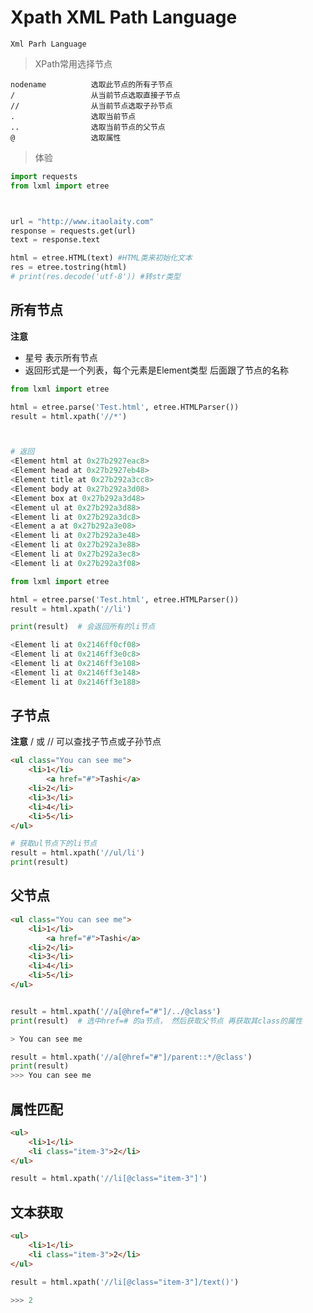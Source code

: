 # Xpath  XML Path Language

`Xml Parh Language`

> XPath常用选择节点

```
nodename          选取此节点的所有子节点
/                 从当前节点选取直接子节点
//                从当前节点选取子孙节点
.                 选取当前节点
..                选取当前节点的父节点
@                 选取属性
```


> 体验

```python
import requests
from lxml import etree



url = "http://www.itaolaity.com"
response = requests.get(url)
text = response.text

html = etree.HTML(text) #HTML类来初始化文本
res = etree.tostring(html)
# print(res.decode('utf-8')) #转str类型
```

## 所有节点

**注意**
- 星号 表示所有节点
- 返回形式是一个列表，每个元素是Element类型 后面跟了节点的名称

```python
from lxml import etree

html = etree.parse('Test.html', etree.HTMLParser())
result = html.xpath('//*')



# 返回
<Element html at 0x27b2927eac8>
<Element head at 0x27b2927eb48>
<Element title at 0x27b292a3cc8>
<Element body at 0x27b292a3d08>
<Element box at 0x27b292a3d48>
<Element ul at 0x27b292a3d88>
<Element li at 0x27b292a3dc8>
<Element a at 0x27b292a3e08>
<Element li at 0x27b292a3e48>
<Element li at 0x27b292a3e88>
<Element li at 0x27b292a3ec8>
<Element li at 0x27b292a3f08>
```
```python
from lxml import etree

html = etree.parse('Test.html', etree.HTMLParser())
result = html.xpath('//li')

print(result)  # 会返回所有的li节点

<Element li at 0x2146ff0cf08>
<Element li at 0x2146ff3e0c8>
<Element li at 0x2146ff3e108>
<Element li at 0x2146ff3e148>
<Element li at 0x2146ff3e188>
```

## 子节点

**注意**
/ 或 // 可以查找子节点或子孙节点
```html
<ul class="You can see me">
    <li>1</li>
        <a href="#">Tashi</a>
    <li>2</li>
    <li>3</li>
    <li>4</li>
    <li>5</li>
</ul>
```
```python
# 获取ul节点下的li节点
result = html.xpath('//ul/li')
print(result)
```

## 父节点

```html
<ul class="You can see me">
    <li>1</li>
        <a href="#">Tashi</a>
    <li>2</li>
    <li>3</li>
    <li>4</li>
    <li>5</li>
</ul>
```
```python

result = html.xpath('//a[@href="#"]/../@class')
print(result)  # 选中href=# 的a节点， 然后获取父节点 再获取其class的属性

> You can see me
```
```python
result = html.xpath('//a[@href="#"]/parent::*/@class')
print(result)
>>> You can see me
```

## 属性匹配
```html
<ul>
    <li>1</li>
    <li class="item-3">2</li>
</ul>
```
```python
result = html.xpath('//li[@class="item-3"]')
```

## 文本获取

```html
<ul>
    <li>1</li>
    <li class="item-3">2</li>
</ul>
```
```python
result = html.xpath('//li[@class="item-3"]/text()')

>>> 2
```